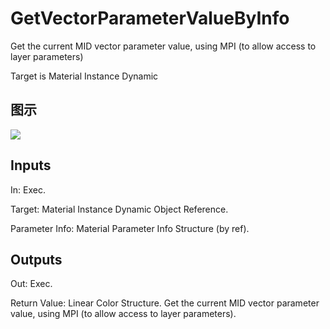 # GetVectorParameterValueByInfo

Get the current MID vector parameter value, using MPI (to allow access to layer parameters)

Target is Material Instance Dynamic

## 图示

![]($-20221218-20380201.png)

## Inputs

In: Exec.

Target: Material Instance Dynamic Object Reference.

Parameter Info: Material Parameter Info Structure (by ref).  

## Outputs

Out: Exec.

Return Value: Linear Color Structure. Get the current MID vector parameter value, using MPI (to allow access to layer parameters).

